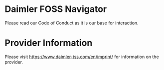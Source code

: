 # Daimler FOSS Navigator

Please read our Code of Conduct as it is our base for interaction.

# Provider Information

Please visit <https://www.daimler-tss.com/en/imprint/> for information on the provider.
